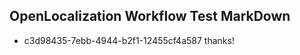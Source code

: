 ## OpenLocalization Workflow Test MarkDown
* c3d98435-7ebb-4944-b2f1-12455cf4a587 thanks!

<!--HONumber=Jul16_HO2-->


